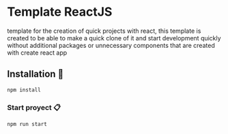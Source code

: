 # Template ReactJS

template for the creation of quick projects with react, this template is created to be able to make a quick clone of it and start development quickly without additional packages or unnecessary components that are created with create react app

## Installation 🚀
```
npm install
```
### Start proyect 📋
```
npm run start
```
